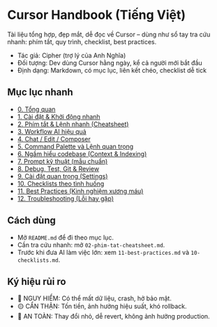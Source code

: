 # Cursor Handbook (Tiếng Việt)

Tài liệu tổng hợp, đẹp mắt, dễ đọc về Cursor – dùng như sổ tay tra cứu nhanh: phím tắt, quy trình, checklist, best practices.

- Tác giả: Cipher (trợ lý của Anh Nghĩa)
- Đối tượng: Dev dùng Cursor hằng ngày, kể cả người mới bắt đầu
- Định dạng: Markdown, có mục lục, liên kết chéo, checklist dễ tick

## Mục lục nhanh
- [0. Tổng quan](./00-tong-quan.md)
- [1. Cài đặt & Khởi động nhanh](./01-cai-dat-khoi-dong.md)
- [2. Phím tắt & Lệnh nhanh (Cheatsheet)](./02-phim-tat-cheatsheet.md)
- [3. Workflow AI hiệu quả](./03-workflow-ai.md)
- [4. Chat / Edit / Composer](./04-edit-chat-composer.md)
- [5. Command Palette và Lệnh quan trọng](./05-command-palette.md)
- [6. Ngầm hiểu codebase (Context & Indexing)](./06-ngam-hieu-codebase.md)
- [7. Prompt kỹ thuật (mẫu chuẩn)](./07-prompt-ky-thuat.md)
- [8. Debug, Test, Git & Review](./08-debug-test-git.md)
- [9. Cài đặt quan trọng (Settings)](./09-cai-dat-settings.md)
- [10. Checklists theo tình huống](./10-checklists.md)
- [11. Best Practices (Kinh nghiệm xương máu)](./11-best-practices.md)
- [12. Troubleshooting (Lỗi hay gặp)](./12-troubleshooting.md)

## Cách dùng
- Mở `README.md` để đi theo mục lục.
- Cần tra cứu nhanh: mở `02-phim-tat-cheatsheet.md`.
- Trước khi đưa AI làm việc lớn: xem `11-best-practices.md` và `10-checklists.md`.

## Ký hiệu rủi ro
- 🔴 NGUY HIỂM: Có thể mất dữ liệu, crash, hở bảo mật.
- 🟡 CẨN THẬN: Tốn tiền, ảnh hưởng hiệu suất, khó rollback.
- 🔵 AN TOÀN: Thay đổi nhỏ, dễ revert, không ảnh hưởng production.
